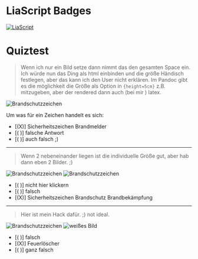 <!--
author: Volker Göhler
email:  volker.goehler@informatik.tu-freiberg.de
language: de
version: 0.0.1
comment: this is only a test for image sizes in conjunction with quizes
-->
# LiaScript Badges

[![LiaScript](https://raw.githubusercontent.com/LiaScript/LiaScript/master/badges/course.svg)](https://liascript.github.io/course/?https://raw.githubusercontent.com/vgoehler/DiAgnostiK_LiaScript/master/gefahrensymbole_größen_test.md)

# Quiztest

> Wenn ich nur ein Bild setze dann nimmt das den gesamten Space ein. Ich würde nun das Ding als html einbinden und die größe Händisch festlegen, aber das kann ich den User nicht erklären. Im Pandoc gibt es die möglichkeit die Größe als Option in `{height=5cm}` z.B. mitzugeben, aber der rendered dann auch (bei mir ) latex.

![Brandschutzzeichen](https://github.com/vgoehler/DiAgnostiK_Bilder_Test/blob/main/Brandschutzzeichen/Sicherheitszeichen_Brandmelder.jpg?raw=true)

Um was für ein Zeichen handelt es sich:

- [(X)] Sicherheitszeichen Brandmelder
- [( )] falsche Antwort
- [( )] auch falsch ;)

---

> Wenn 2 nebeneinander liegen ist die individuelle Größe gut, aber hab dann eben 2 Bilder. ;)

![Brandschutzzeichen](https://github.com/vgoehler/DiAgnostiK_Bilder_Test/blob/main/Brandschutzzeichen/Sicherheitszeichen_Brandschutz_Brandbek%C3%A4mpfung.jpg?raw=true)
![Brandschutzzeichen](https://github.com/vgoehler/DiAgnostiK_Bilder_Test/blob/main/Brandschutzzeichen/Sicherheitszeichen_Brandschutz_Brandbek%C3%A4mpfung.jpg?raw=true)

- [( )] nicht hier klickern
- [( )] falsch
- [(X)] Sicherheitszeichen Brandschutz Brandbekämpfung

---

> Hier ist mein Hack dafür. ;) not ideal.

![Brandschutzzeichen](https://github.com/vgoehler/DiAgnostiK_Bilder_Test/blob/main/Brandschutzzeichen/Sicherheitszeichen_Brandschutz_Feuerl%C3%B6scher.jpg?raw=true)
![weißes Bild](https://github.com/vgoehler/DiAgnostiK_Bilder_Test/blob/main/blank.jpg?raw=true)


- [( )] falsch
- [(X)] Feuerlöscher
- [( )] ganz falsch
